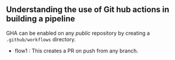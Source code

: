 ## Understanding the use of Git hub actions in building a pipeline

GHA can be enabled on any _public_ repository by creating a `.github/workflows` directory.
- flow1 : This creates a PR on push from any branch.
